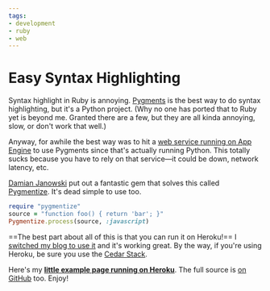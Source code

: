 ```yaml
---
tags:
- development
- ruby
- web
---
```


# Easy Syntax Highlighting

Syntax highlight in Ruby is annoying. [Pygments](http://pygments.org/) is the best way to do syntax highlighting, but it's a Python project. (Why no one has ported that to Ruby yet is beyond me. Granted there are a few, but they are all kinda annoying, slow, or don't work that well.)

Anyway, for awhile the best way was to hit a [web service running on App Engine](http://pygments-1-4.appspot.com/) to use Pygments since that's actually running Python. This totally sucks because you have to rely on that service—it could be down, network latency, etc.

[Damian Janowski](https://github.com/djanowski) put out a fantastic gem that solves this called [Pygmentize](https://github.com/djanowski/pygmentize). It's dead simple to use too.

``` ruby
require "pygmentize"
source = "function foo() { return 'bar'; }"
Pygmentize.process(source, :javascript)
```

==The best part about all of this is that you can run it on Heroku!== I [switched my blog to use it](https://github.com/soffes/soff.es/commit/5bf2aa733d020caad897960a133055110e545ea5#L2R14) and it's working great. By the way, if you're using Heroku, be sure you use the [Cedar Stack](http://devcenter.heroku.com/articles/cedar).

Here's my **[little example page running on Heroku](http://pygmentize-example.herokuapp.com)**. The full source is [on GitHub](https://github.com/soffes/pygmentize-example) too. Enjoy!
